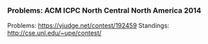  ### Problems: ACM ICPC North Central North America 2014
 Problems: https://vjudge.net/contest/192459
 Standings: http://cse.unl.edu/~upe/contest/
